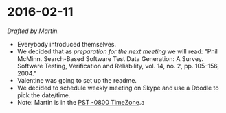 # 2016-02-11
*Drafted by Martin.*

 - Everybody introduced themselves.
 - We decided that as *preparation for the next meeting* we will read: "Phil McMinn. Search-Based Software Test Data Generation: A Survey. Software Testing, Verification and Reliability, vol. 14, no. 2, pp. 105–156, 2004."
 - Valentine was going to set up the readme.
 - We decided to schedule weekly meeting on Skype and use a Doodle to pick the date/time.
 - Note: Martin is in the [PST -0800 TimeZone](http://www.timeanddate.com/time/zones/pst).a
